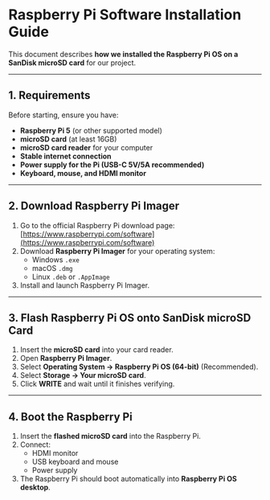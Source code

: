 # Raspberry Pi Software Installation Guide

This document describes **how we installed the Raspberry Pi OS on a SanDisk microSD card** for our project.  

---

## 1. Requirements

Before starting, ensure you have:
- **Raspberry Pi 5** (or other supported model)
- **microSD card** (at least 16GB)
- **microSD card reader** for your computer
- **Stable internet connection**
- **Power supply for the Pi (USB-C 5V/5A recommended)**
- **Keyboard, mouse, and HDMI monitor**

---

## 2. Download Raspberry Pi Imager

1. Go to the official Raspberry Pi download page:  
   [https://www.raspberrypi.com/software](https://www.raspberrypi.com/software)
2. Download **Raspberry Pi Imager** for your operating system:
   - Windows `.exe`
   - macOS `.dmg`
   - Linux `.deb` or `.AppImage`
3. Install and launch Raspberry Pi Imager.

---

## 3. Flash Raspberry Pi OS onto SanDisk microSD Card

1. Insert the **microSD card** into your card reader.  
2. Open **Raspberry Pi Imager**.  
3. Select **Operating System → Raspberry Pi OS (64-bit)** (Recommended).  
4. Select **Storage → Your microSD card**.  
6. Click **WRITE** and wait until it finishes verifying.

---

## 4. Boot the Raspberry Pi

1. Insert the **flashed microSD card** into the Raspberry Pi.  
2. Connect:
   - HDMI monitor
   - USB keyboard and mouse
   - Power supply
3. The Raspberry Pi should boot automatically into **Raspberry Pi OS desktop**.
